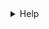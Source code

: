<details>
<summary>Help</summary>

Please, note, that Welch test is performed when heteroscedasticity is observed. Student test is performed when variances are equal. If you need to perform nonparametric Mann-Whitney test, you need to select it in a sidebar to the left within **More options**.

* **T** is a Student statistic.
* **dof** means degrees of freedom.
* **tail** is usually set to two-sided which means that your hypothesis is tested in both directions.
* **pval** is statistical significance. It's largely dependent on sample size.
* **CI95%** are 95% confidence intervals for the test statistic.
* **cohen-d** is an effect size. 0.2 means small effect, 0.5 - medium, 0.8 - large.
* **BF10** is a Bayes Factor. This is how strong your alternative hypothesis is against Null hypothesis.
* **power** is a statistical power of your test. More tha 80% is an acceptable rate.



</details>